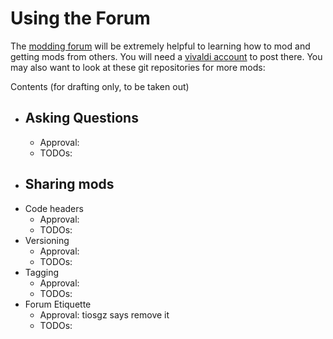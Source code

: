 # Using the Forum

The [modding forum]() will be extremely helpful to learning how to mod and getting mods from others. You will need a [vivaldi account](https://login.vivaldi.net) to post there. You may also want to look at these git repositories for more mods:
<TODO>

Contents (for drafting only, to be taken out)
- ## Asking Questions
  - Approval:
  - TODOs: 
- ## Sharing mods
 - Code headers
   - Approval:
   - TODOs:
 - Versioning
   - Approval:
   - TODOs:
 - Tagging
   - Approval:
   - TODOs:  
 - Forum Etiquette
   - Approval: tiosgz says remove it
   - TODOs:
